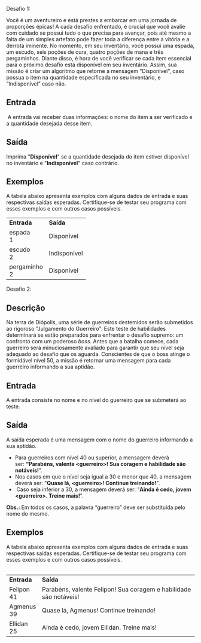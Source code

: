Desafio 1: 
<p>Você é um aventureiro e está prestes a embarcar em uma jornada de proporções épicas! A cada desafio enfrentado, é crucial que você avalie com cuidado se possui tudo o que precisa para avançar, pois até mesmo a falta de um simples artefato pode fazer toda a diferença entre a vitória e a derrota iminente. No momento, em seu inventário, você possui uma espada, um escudo, seis poções de cura, quatro poções de mana e três pergaminhos. Diante disso, é hora de você verificar se cada item essencial para o próximo desafio está disponível em seu inventário. Assim, sua missão é criar um algoritmo que retorne a mensagem “Disponível”, caso possua o item na quantidade especificada no seu inventário, e “Indisponível” caso não.</p>

<h2>Entrada</h2>

<p>&nbsp;A entrada vai receber duas informações: o nome do item a ser verificado e a quantidade desejada desse item.</p>

<h2>Saída</h2>

<p>Imprima "<strong>Disponível</strong>" se a quantidade desejada do item estiver disponível no inventário e "<strong>Indisponível</strong>" caso contrário.</p>

<h2>Exemplos</h2>

<p>A tabela abaixo apresenta exemplos com alguns dados de entrada e suas respectivas saídas esperadas. Certifique-se de testar seu programa com esses exemplos e com outros casos possíveis.</p>

<table>
	<tbody>
		<tr>
			<td><strong>Entrada</strong></td>
			<td><strong>Saída</strong></td>
		</tr>
		<tr>
			<td>espada<br>
			1</td>
			<td>Disponível</td>
		</tr>
		<tr>
			<td>escudo<br>
			2</td>
			<td>Indisponível</td>
		</tr>
		<tr>
			<td>pergaminho<br>
			2</td>
			<td>Disponível</td>
		</tr>
	</tbody>
<table>
Desafio 2:

<h2>Descrição</h2>

<p>Na terra de Diópolis, uma série de guerreiros destemidos serão submetidos ao rigoroso "Julgamento do Guerreiro". Este teste de habilidades determinará se estão preparados para enfrentar o desafio supremo: um confronto com um poderoso <em>boss</em>. Antes que a batalha comece, cada guerreiro será minuciosamente avaliado para garantir que seu nível seja adequado ao desafio que os aguarda. Conscientes de que o boss atinge o formidável nível 50, a missão é retornar uma mensagem para cada guerreiro informando a sua aptidão.</p>

<h2>Entrada</h2>

<p>A entrada consiste no nome e no nível do guerreiro que se submeterá ao teste.</p>

<h2>Saída</h2>

<p>A saída esperada é uma mensagem com o nome do guerreiro informando a sua aptidão.</p>

<ul>
	<li>Para guerreiros com nível 40 ou superior, a mensagem deverá ser:&nbsp;<strong>“Parabéns, valente &lt;guerreiro&gt;! Sua coragem e habilidade são notáveis!</strong>”. &nbsp;</li>
	<li>Nos casos em que o nível seja igual a 30 e menor que 40, a mensagem deverá ser: "<strong>Quase lá, &lt;guerreiro&gt;! Continue treinando!</strong>".</li>
	<li><strong>&nbsp;</strong>Caso seja inferior a 30, a mensagem deverá ser: “<strong>Ainda é cedo, jovem &lt;guerreiro&gt;. Treine mais!</strong>".</li>
</ul>

<p><strong>Obs.: </strong>Em todos os casos, a palavra “guerreiro” deve ser substituída pelo nome do mesmo.</p>

<h2>Exemplos</h2>

<p>A tabela abaixo apresenta exemplos com alguns dados de entrada e suas respectivas saídas esperadas. Certifique-se de testar seu programa com esses exemplos e com outros casos possíveis.</p>

<table>
	<tbody>
		<tr>
			<td><strong>Entrada</strong></td>
			<td><strong>Saída</strong></td>
		</tr>
		<tr>
			<td>Felipon<br>
			41</td>
			<td>Parabéns, valente Felipon! Sua coragem e habilidade são notáveis!</td>
		</tr>
		<tr>
			<td>Agmenus<br>
			39</td>
			<td>Quase lá, Agmenus! Continue treinando!</td>
		</tr>
		<tr>
			<td>Ellidan<br>
			25</td>
			<td>Ainda é cedo, jovem Ellidan. Treine mais!</td>
		</tr>
	</tbody>
